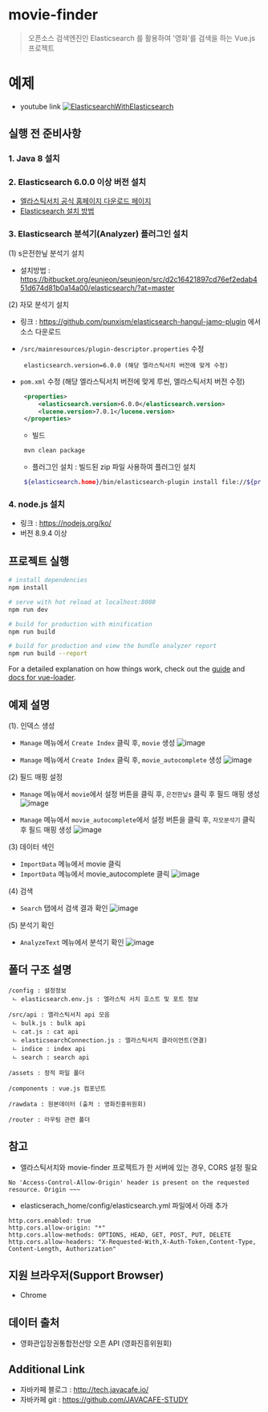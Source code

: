 # movie-finder
> 오픈소스 검색엔진인 Elasticsearch 를 활용하여 '영화'를 검색을 하는 Vue.js 프로젝트


# 예제
* youtube link
[![ElasticsearchWithElasticsearch](./static/youtube_example.png)](https://youtu.be/JEVCMqyYUL8 "ElasticsearchWithElasticsearch")


## 실행 전 준비사항

### 1. Java 8 설치

### 2. Elasticsearch 6.0.0 이상 버전 설치
  * [엘라스틱서치 공식 홈페이지 다운로드 페이지](https://www.elastic.co/downloads/past-releases)
  * [Elasticsearch 설치 방법](https://www.elastic.co/guide/en/elasticsearch/reference/6.0/_installation.html)

### 3. Elasticsearch 분석기(Analyzer) 플러그인 설치

   (1) s은전한닢 분석기 설치
   * 설치방법 : https://bitbucket.org/eunjeon/seunjeon/src/d2c16421897cd76ef2edab451d674d81b0a14a00/elasticsearch/?at=master
   
   (2) 자모 분석기 설치
   * 링크 : https://github.com/punxism/elasticsearch-hangul-jamo-plugin 에서 소스 다운로드
   * `/src/mainresources/plugin-descriptor.properties` 수정
     ~~~
      elasticsearch.version=6.0.0 (해당 엘라스틱서치 버전에 맞게 수정)
     ~~~
     
   * `pom.xml` 수정 (해당 엘라스틱서치 버전에 맞게 루씬, 엘라스틱서치 버전 수정)
     ~~~ xml
      <properties>
          <elasticsearch.version>6.0.0</elasticsearch.version>
          <lucene.version>7.0.1</lucene.version>
      </properties>
     ~~~
     
     * 빌드
     ~~~ bash
      mvn clean package
     ~~~
     
     * 플러그인 설치 : 빌드된 zip 파일 사용하여 플러그인 설치
     ~~~ bash
      ${elasticsearch.home}/bin/elasticsearch-plugin install file://${project.basedir}/target/releases/elasticsearch-hangul-jamo-analyzer-{version}.zip
     ~~~
  
### 4. node.js 설치
  * 링크 : https://nodejs.org/ko/
  * 버전 8.9.4 이상




## 프로젝트 실행

``` bash
# install dependencies
npm install

# serve with hot reload at localhost:8080
npm run dev

# build for production with minification
npm run build

# build for production and view the bundle analyzer report
npm run build --report
```

For a detailed explanation on how things work, check out the [guide](http://vuejs-templates.github.io/webpack/) and [docs for vue-loader](http://vuejs.github.io/vue-loader).




## 예제 설명
  (1). 인덱스 생성
  * `Manage` 메뉴에서 `Create Index` 클릭 후, `movie` 생성
    ![image](./static/ex_1.PNG)
    
  * `Manage` 메뉴에서 `Create Index` 클릭 후, `movie_autocomplete` 생성
    ![image](./static/ex_2.PNG)
  
  (2) 필드 매핑 설정
  * `Manage` 메뉴에서 `movie`에서 설정 버튼을 클릭 후, `은전한닢s` 클릭 후 필드 매핑 생성
    ![image](./static/ex_3.PNG)
  
  * `Manage` 메뉴에서 `movie_autocomplete`에서 설정 버튼을 클릭 후, `자모분석기` 클릭 후 필드 매핑 생성
    ![image](./static/ex_4.PNG)
  
  (3) 데이터 색인
  * `ImportData` 메뉴에서 movie 클릭
  * `ImportData` 메뉴에서 movie_autocomplete 클릭
    ![image](./static/ex_5.PNG)
  
  (4) 검색
  * `Search` 탭에서 검색 결과 확인
  ![image](./static/ex_search.PNG)
  
  (5) 분석기 확인
  * `AnalyzeText` 메뉴에서 분석기 확인
    ![image](./static/ex_6.PNG)



## 폴더 구조 설명
~~~
/config : 설정정보
 ㄴ elasticsearch.env.js : 엘라스틱 서치 호스트 및 포트 정보
 
/src/api : 엘라스틱서치 api 모음
 ㄴ bulk.js : bulk api
 ㄴ cat.js : cat api
 ㄴ elasticsearchConnection.js : 엘라스틱서치 클라이언트(연결)
 ㄴ indice : index api
 ㄴ search : search api
 
/assets : 정적 파일 폴더

/components : vue.js 컴포넌트

/rawdata : 원본데이터 (출처 : 영화진흥위원회)

/router : 라우팅 관련 폴더
~~~ 

## 참고
* 엘라스틱서치와 movie-finder 프로젝트가 한 서버에 있는 경우, CORS 설정 필요
~~~
No 'Access-Control-Allow-Origin' header is present on the requested resource. Origin ~~~
~~~

* elasticserach_home/config/elasticsearch.yml 파일에서 아래 추가
~~~
http.cors.enabled: true
http.cors.allow-origin: "*"
http.cors.allow-methods: OPTIONS, HEAD, GET, POST, PUT, DELETE
http.cors.allow-headers: "X-Requested-With,X-Auth-Token,Content-Type, Content-Length, Authorization"
~~~


## 지원 브라우저(Support Browser)
* Chrome

## 데이터 출처
* 영화관입장권통합전산망 오픈 API (영화진흥위원회)

## Additional Link
* 자바카페 블로그 : http://tech.javacafe.io/
* 자바카페 git : https://github.com/JAVACAFE-STUDY

